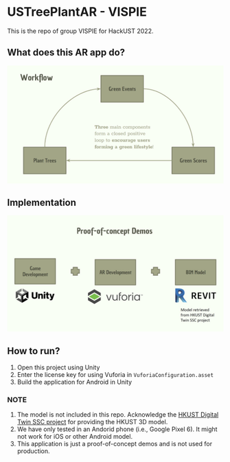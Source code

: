 # USTreePlantAR - VISPIE

This is the repo of group VISPIE for HackUST 2022.

## What does this AR app do?

![Three main components form a closed positive loop to encourage users forming a green lifestyle!](./imgs/workflow.jpg "Workflow")

## Implementation

![We use Unity, Vuforia, and Revit for building this application.](./imgs/implementation.jpg "WorkfImplementationlow")

## How to run?

1. Open this project using Unity
2. Enter the license key for using Vuforia in `VuforiaConfiguration.asset`
3. Build the application for Android in Unity

### NOTE

1. The model is not included in this repo. Acknowledge the [HKUST Digital Twin SSC project](https://ssc.hkust.edu.hk/projects/embracing-digital-resources-for-livability/digital-twin-for-hkust-campus) for providing the HKUST 3D model.
2. We have only tested in an Andorid phone (i.e., Google Pixel 6). It might not work for iOS or other Android model.
3. This application is just a proof-of-concept demos and is not used for production.
